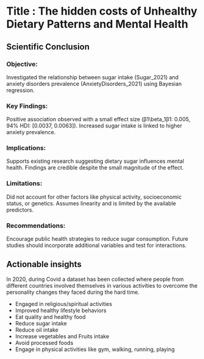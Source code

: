 # Title : The hidden costs of Unhealthy Dietary Patterns and Mental Health

## Scientific Conclusion

### Objective:
Investigated the relationship between sugar intake (Sugar_2021) and anxiety disorders prevalence (AnxietyDisorders_2021) using Bayesian regression.

### Key Findings:
Positive association observed with a small effect size (β1\beta_1β1: 0.005, 94% HDI: [0.0037, 0.0063]). Increased sugar intake is linked to higher anxiety prevalence.

### Implications:
Supports existing research suggesting dietary sugar influences mental health. Findings are credible despite the small magnitude of the effect.

### Limitations:
Did not account for other factors like physical activity, socioeconomic status, or genetics. Assumes linearity and is limited by the available predictors.

### Recommendations:
Encourage public health strategies to reduce sugar consumption. Future studies should incorporate additional variables and test for interactions.


## Actionable insights
In 2020, during Covid a dataset has been collected where people from different countries involved themselves in various activities to overcome the personality changes they faced during the hard time.
- Engaged in religious/spiritual activities
- Improved healthy lifestyle behaviors
- Eat quality and healthy food
- Reduce sugar intake
- Reduce oil intake
- Increase vegetables and Fruits intake
- Avoid processed foods
- Engage in physical activities like gym, walking, running, playing
